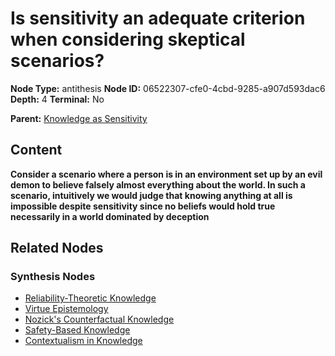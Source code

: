 # Is sensitivity an adequate criterion when considering skeptical scenarios?

**Node Type:** antithesis
**Node ID:** 06522307-cfe0-4cbd-9285-a907d593dac6
**Depth:** 4
**Terminal:** No

**Parent:** [Knowledge as Sensitivity](knowledge-as-sensitivity-synthesis-1738ce48-90fb-4893-b2db-0e9507c85fd2.md)

## Content

**Consider a scenario where a person is in an environment set up by an evil demon to believe falsely almost everything about the world. In such a scenario, intuitively we would judge that knowing anything at all is impossible despite sensitivity since no beliefs would hold true necessarily in a world dominated by deception**

## Related Nodes

### Synthesis Nodes

- [Reliability-Theoretic Knowledge](reliability-theoretic-knowledge-synthesis-0436f419-bbd6-4759-92d1-8281ebaf01c1.md)
- [Virtue Epistemology](virtue-epistemology-synthesis-81fb6e5d-7d40-4cfa-a7cd-bda3029c041c.md)
- [Nozick's Counterfactual Knowledge](nozicks-counterfactual-knowledge-synthesis-7a2138d8-7600-4883-9ee5-d4854514e2b3.md)
- [Safety-Based Knowledge](safety-based-knowledge-synthesis-4786b05b-9e2a-4b2d-9f57-491c14db5a60.md)
- [Contextualism in Knowledge](contextualism-in-knowledge-synthesis-6e5c46f2-e272-485f-ab45-e69e5204eb9f.md)
